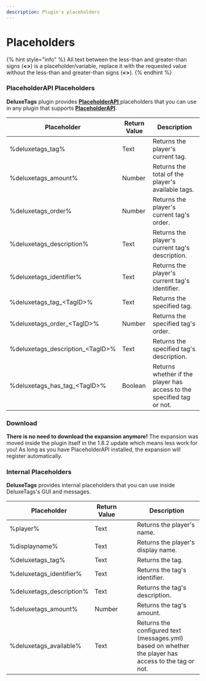 ```yaml
---
description: Plugin's placeholders
---
```


# Placeholders

{% hint style="info" %}
All text between the less-than and greater-than signs (**<>**) is a placeholder/variable, replace it with the requested value without the less-than and greater-than signs (**<>**).
{% endhint %}

### PlaceholderAPI Placeholders

**DeluxeTags** plugin provides [**PlaceholderAPI** ](https://www.spigotmc.org/resources/6245/)placeholders that you can use in any plugin that supports [**PlaceholderAPI**](https://www.spigotmc.org/resources/6245/).

| Placeholder                         | Return Value | Description                                                           |
| ----------------------------------- | ------------ | --------------------------------------------------------------------- |
| %deluxetags\_tag%                   | Text         | Returns the player's current tag.                                     |
| %deluxetags\_amount%                | Number       | Returns the total of the player's available tags.                     |
| %deluxetags\_order%                 | Number       | Returns the player's current tag's order.                             |
| %deluxetags\_description%           | Text         | Returns the player's current tag's description.                       |
| %deluxetags\_identifier%            | Text         | Returns the player's current tag's identifier.                        |
| %deluxetags\_tag\_\<TagID>%         | Text         | Returns the specified tag.                                            |
| %deluxetags\_order\_\<TagID>%       | Number       | Returns the specified tag's order.                                    |
| %deluxetags\_description\_\<TagID>% | Text         | Returns the specified tag's description.                              |
| %deluxetags\_has\_tag\_\<TagID>%    | Boolean      | Returns whether if the player has access to the specified tag or not. |

### **Download**

**There is no need to download the expansion anymore!** The expansion was moved inside the plugin itself in the 1.8.2 update which means less work for you! As long as you have PlaceholderAPI installed, the expansion will register automatically.

### **Internal Placeholders**

**DeluxeTags** provides internal placeholders that you can use inside DeluxeTags's GUI and messages.

| Placeholder               | Return Value |   |   | Description                                                                                          |
| ------------------------- | ------------ | - | - | ---------------------------------------------------------------------------------------------------- |
| %player%                  | Text         |   |   | Returns the player's name.                                                                           |
| %displayname%             | Text         |   |   | Returns the player's display name.                                                                   |
| %deluxetags\_tag%         | Text         |   |   | Returns the tag.                                                                                     |
| %deluxetags\_identifier%  | Text         |   |   | Returns the tag's identifier.                                                                        |
| %deluxetags\_description% | Text         |   |   | Returns the tag's description.                                                                       |
| %deluxetags\_amount%      | Number       |   |   | Returns the tag's amount.                                                                            |
| %deluxetags\_available%   | Text         |   |   | Returns the configured text (messages.yml) based on whether the player has access to the tag or not. |
